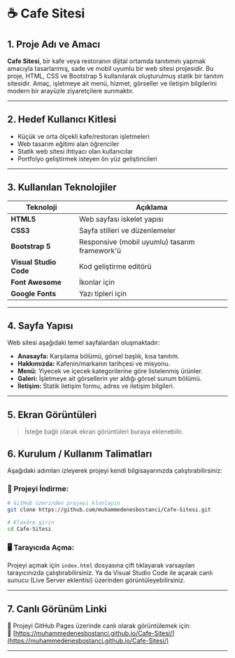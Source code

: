 
# ☕ Cafe Sitesi

## 1. Proje Adı ve Amacı

**Cafe Sitesi**, bir kafe veya restoranın dijital ortamda tanıtımını yapmak amacıyla tasarlanmış, sade ve mobil uyumlu bir web sitesi projesidir. Bu proje, HTML, CSS ve Bootstrap 5 kullanılarak oluşturulmuş statik bir tanıtım sitesidir. Amaç, işletmeye ait menü, hizmet, görseller ve iletişim bilgilerini modern bir arayüzle ziyaretçilere sunmaktır.

---

## 2. Hedef Kullanıcı Kitlesi

- Küçük ve orta ölçekli kafe/restoran işletmeleri  
- Web tasarım eğitimi alan öğrenciler  
- Statik web sitesi ihtiyacı olan kullanıcılar  
- Portfolyo geliştirmek isteyen ön yüz geliştiricileri

---

## 3. Kullanılan Teknolojiler

| Teknoloji     | Açıklama                        |
|--------------|---------------------------------|
| **HTML5**    | Web sayfası iskelet yapısı      |
| **CSS3**     | Sayfa stilleri ve düzenlemeler  |
| **Bootstrap 5** | Responsive (mobil uyumlu) tasarım framework'ü |
| **Visual Studio Code** | Kod geliştirme editörü |
| **Font Awesome** | İkonlar için |
| **Google Fonts** | Yazı tipleri için |

---

## 4. Sayfa Yapısı

Web sitesi aşağıdaki temel sayfalardan oluşmaktadır:

- **Anasayfa:** Karşılama bölümü, görsel başlık, kısa tanıtım.
- **Hakkımızda:** Kafenin/markanın tarihçesi ve misyonu.
- **Menü:** Yiyecek ve içecek kategorilerine göre listelenmiş ürünler.
- **Galeri:** İşletmeye ait görsellerin yer aldığı görsel sunum bölümü.
- **İletişim:** Statik iletişim formu, adres ve iletişim bilgileri.

---

## 5. Ekran Görüntüleri

> İsteğe bağlı olarak ekran görüntüleri buraya eklenebilir. 


## 6. Kurulum / Kullanım Talimatları

Aşağıdaki adımları izleyerek projeyi kendi bilgisayarınızda çalıştırabilirsiniz:

### 🔽 Projeyi İndirme:

```bash
# GitHub üzerinden projeyi klonlayın
git clone https://github.com/muhammedenesbostanci/Cafe-Sitesi.git

# Klasöre girin
cd Cafe-Sitesi
```

### 🖥️ Tarayıcıda Açma:

Projeyi açmak için `index.html` dosyasına çift tıklayarak varsayılan tarayıcınızda çalıştırabilirsiniz. Ya da Visual Studio Code ile açarak canlı sunucu (Live Server eklentisi) üzerinden görüntüleyebilirsiniz.

---

## 7. Canlı Görünüm Linki

📌 Projeyi GitHub Pages üzerinde canlı olarak görüntülemek için:  
🔗 [https://muhammedenesbostanci.github.io/Cafe-Sitesi/](https://muhammedenesbostanci.github.io/Cafe-Sitesi/)

---
